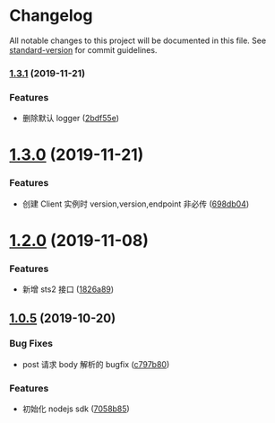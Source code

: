 # Changelog

All notable changes to this project will be documented in this file. See [standard-version](https://github.com/conventional-changelog/standard-version) for commit guidelines.

### [1.3.1](https://github.com/TTvcloud/vcloud-sdk-nodejs/compare/v1.3.0...v1.3.1) (2019-11-21)

### Features

- 删除默认 logger ([2bdf55e](https://github.com/TTvcloud/vcloud-sdk-nodejs/commit/2bdf55e8198c2c773c2e3bc2f15d3bba8e4c0f30))

# [1.3.0](https://github.com/TTvcloud/vcloud-sdk-nodejs/compare/v1.2.3...v1.3.0) (2019-11-21)

### Features

- 创建 Client 实例时 version,version,endpoint 非必传 ([698db04](https://github.com/TTvcloud/vcloud-sdk-nodejs/commit/698db045041774d89e3f41cf3f6a0e5dde723cd6))

# [1.2.0](https://github.com/TTvcloud/vcloud-sdk-nodejs/compare/v1.1.0...v1.2.0) (2019-11-08)

### Features

- 新增 sts2 接口 ([1826a89](https://github.com/TTvcloud/vcloud-sdk-nodejs/commit/1826a8996145cf2b77d66f0e41be0d4ab306060c))

## [1.0.5](https://github.com/TTvcloud/vcloud-sdk-nodejs/compare/7058b859a201c0f3a05a1680a671d584f1578878...v1.0.5) (2019-10-20)

### Bug Fixes

- post 请求 body 解析的 bugfix ([c797b80](https://github.com/TTvcloud/vcloud-sdk-nodejs/commit/c797b807f8fe8cfd6e10c96c3c74bb2833664564))

### Features

- 初始化 nodejs sdk ([7058b85](https://github.com/TTvcloud/vcloud-sdk-nodejs/commit/7058b859a201c0f3a05a1680a671d584f1578878))
